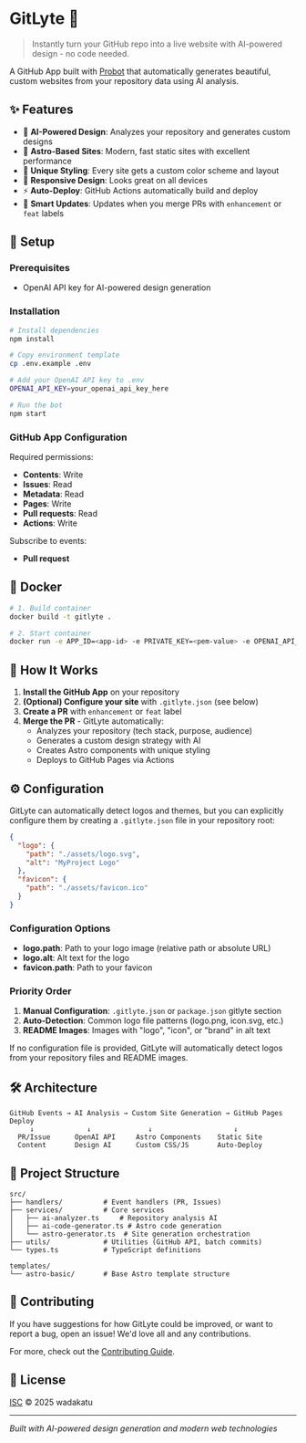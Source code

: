 # GitLyte 🤖

> Instantly turn your GitHub repo into a live website with AI-powered design - no code needed.

A GitHub App built with [Probot](https://github.com/probot/probot) that automatically generates beautiful, custom websites from your repository data using AI analysis.

## ✨ Features

- 🤖 **AI-Powered Design**: Analyzes your repository and generates custom designs
- 🚀 **Astro-Based Sites**: Modern, fast static sites with excellent performance
- 🎨 **Unique Styling**: Every site gets a custom color scheme and layout
- 📱 **Responsive Design**: Looks great on all devices
- ⚡ **Auto-Deploy**: GitHub Actions automatically build and deploy
- 🔄 **Smart Updates**: Updates when you merge PRs with `enhancement` or `feat` labels

## 🚀 Setup

### Prerequisites
- OpenAI API key for AI-powered design generation

### Installation

```sh
# Install dependencies
npm install

# Copy environment template
cp .env.example .env

# Add your OpenAI API key to .env
OPENAI_API_KEY=your_openai_api_key_here

# Run the bot
npm start
```

### GitHub App Configuration

Required permissions:
- **Contents**: Write
- **Issues**: Read
- **Metadata**: Read
- **Pages**: Write
- **Pull requests**: Read
- **Actions**: Write

Subscribe to events:
- **Pull request**

## 🐳 Docker

```sh
# 1. Build container
docker build -t gitlyte .

# 2. Start container
docker run -e APP_ID=<app-id> -e PRIVATE_KEY=<pem-value> -e OPENAI_API_KEY=<openai-key> gitlyte
```

## 🎯 How It Works

1. **Install the GitHub App** on your repository
2. **(Optional) Configure your site** with `.gitlyte.json` (see below)
3. **Create a PR** with `enhancement` or `feat` label
4. **Merge the PR** - GitLyte automatically:
   - Analyzes your repository (tech stack, purpose, audience)
   - Generates a custom design strategy with AI
   - Creates Astro components with unique styling
   - Deploys to GitHub Pages via Actions

## ⚙️ Configuration

GitLyte can automatically detect logos and themes, but you can explicitly configure them by creating a `.gitlyte.json` file in your repository root:

```json
{
  "logo": {
    "path": "./assets/logo.svg",
    "alt": "MyProject Logo"
  },
  "favicon": {
    "path": "./assets/favicon.ico"
  }
}
```

### Configuration Options

- **logo.path**: Path to your logo image (relative path or absolute URL)
- **logo.alt**: Alt text for the logo
- **favicon.path**: Path to your favicon

### Priority Order

1. **Manual Configuration**: `.gitlyte.json` or `package.json` gitlyte section
2. **Auto-Detection**: Common logo file patterns (logo.png, icon.svg, etc.)
3. **README Images**: Images with "logo", "icon", or "brand" in alt text

If no configuration file is provided, GitLyte will automatically detect logos from your repository files and README images.

## 🛠 Architecture

```
GitHub Events → AI Analysis → Custom Site Generation → GitHub Pages Deploy
     ↓             ↓              ↓                    ↓
  PR/Issue      OpenAI API     Astro Components    Static Site
  Content       Design AI      Custom CSS/JS       Auto-Deploy
```

## 📁 Project Structure

```
src/
├── handlers/          # Event handlers (PR, Issues)
├── services/          # Core services
│   ├── ai-analyzer.ts     # Repository analysis AI
│   ├── ai-code-generator.ts # Astro code generation
│   └── astro-generator.ts  # Site generation orchestration
├── utils/             # Utilities (GitHub API, batch commits)
└── types.ts           # TypeScript definitions

templates/
└── astro-basic/       # Base Astro template structure
```

## 🤝 Contributing

If you have suggestions for how GitLyte could be improved, or want to report a bug, open an issue! We'd love all and any contributions.

For more, check out the [Contributing Guide](CONTRIBUTING.md).

## 📄 License

[ISC](LICENSE) © 2025 wadakatu

---

*Built with AI-powered design generation and modern web technologies*
